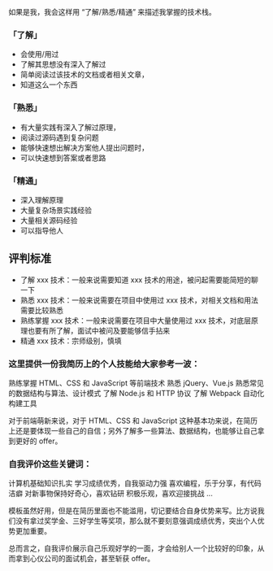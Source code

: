 如果是我，我会这样用 “了解/熟悉/精通” 来描述我掌握的技术栈。

### 「了解」

- 会使用/用过
- 了解其思想没有深入了解过
- 简单阅读过该技术的文档或者相关文章，
- 知道这么一个东西

### 「熟悉」

- 有大量实践有深入了解过原理，
- 阅读过源码遇到复杂问题
- 能够快速想出解决方案他人提出问题时，
- 可以快速想到答案或者思路

### 「精通」

- 深入理解原理
- 大量复杂场景实践经验
- 大量相关源码经验
- 可以指导他人

## 评判标准

- 了解 xxx 技术：一般来说需要知道 xxx 技术的用途，被问起需要能简短的聊一下
- 熟悉 xxx 技术：一般来说需要在项目中使用过 xxx 技术，对相关文档和用法需要比较熟悉
- 熟练掌握 xxx 技术：一般来说需要在项目中大量使用过 xxx 技术，对底层原理也要有所了解，面试中被问及要能够信手拈来
- 精通 xxx 技术：宗师级别，慎填

### 这里提供一份我简历上的个人技能给大家参考一波：

熟练掌握 HTML、CSS 和 JavaScript 等前端技术
熟悉 jQuery、Vue.js
熟悉常见的数据结构与算法、设计模式
了解 Node.js 和 HTTP 协议
了解 Webpack 自动化构建工具

对于前端萌新来说，对于 HTML、CSS 和 JavaScript 这种基本功来说，在简历上还是要体现一些自己的自信；另外了解多一些算法、数据结构，也能够让自己拿到更好的 offer。

### 自我评价这些关键词：

计算机基础知识扎实
学习成绩优秀，自我驱动力强
喜欢编程，乐于分享，有代码洁癖
对新事物保持好奇心，喜欢钻研
积极乐观，喜欢迎接挑战
...

模板虽然好用，但是在简历里面也不能滥用，切记要结合自身优势来写。比方说我们没有拿过奖学金、三好学生等奖项，那么就不要刻意强调成绩优秀，突出个人优势更加重要。

总而言之，自我评价展示自己乐观好学的一面，才会给别人一个比较好的印象，从而拿到心仪公司的面试机会，甚至斩获 offer。
